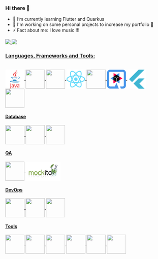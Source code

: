 ### Hi there 👋

- 🌱 I’m currently learning Flutter and Quarkus
- 🔭 I'm working on some personal projects to increase my portfolio 🎯
- ⚡ Fact about me: I love music !!!

<div align="left">
  <a href="https://github.com/Felipe678">
  <img height="180em" src="https://github-readme-stats.vercel.app/api?username=Felipe678&show_icons=true&theme=dark&include_all_commits=true&count_private=true"/>
  <img height="180em" src="https://github-readme-stats.vercel.app/api/top-langs/?username=Felipe678&layout=compact&langs_count=7&theme=dark"/>
</div>
    
<h3 align="left">Languages, Frameworks and Tools:</h3>

<div style="display: inline_block"><br>

  <img align="center" height="60" width="60" src="https://raw.githubusercontent.com/devicons/devicon/master/icons/java/java-original-wordmark.svg">
  <img align="center" height="60" width="60" src="https://cdn.jsdelivr.net/gh/devicons/devicon/icons/android/android-plain.svg">
  <img align="center" height="60" width="60" src="https://cdn.jsdelivr.net/gh/devicons/devicon/icons/dart/dart-plain-wordmark.svg">
  <img align="center" height="60" width="60" src="https://raw.githubusercontent.com/devicons/devicon/master/icons/react/react-original.svg">
  <img align="center" height="60" width="60" src="https://cdn.jsdelivr.net/gh/devicons/devicon/icons/spring/spring-original-wordmark.svg">
  <img align="center" height="60" width="60" src="https://raw.githubusercontent.com/github/explore/5b3600551e122a3277c2c5368af2ad5725ffa9a1/topics/quarkus/quarkus.png">
  <img align="center" height="60" width="60" src="https://raw.githubusercontent.com/devicons/devicon/master/icons/flutter/flutter-plain.svg">
  <img align="center" height="60" width="60" src="https://cdn.jsdelivr.net/gh/devicons/devicon/icons/redux/redux-original.svg">
     
  <h4>Database</h4>
  <img align="center" height="60" width="60" src="https://cdn.jsdelivr.net/gh/devicons/devicon/icons/mongodb/mongodb-original-wordmark.svg">
  <img align="center" height="60" width="60" src="https://cdn.jsdelivr.net/gh/devicons/devicon/icons/postgresql/postgresql-plain-wordmark.svg">
  <img align="center" height="60" width="60" src="https://cdn.jsdelivr.net/gh/devicons/devicon/icons/redis/redis-original-wordmark.svg">

  <h4>QA</h4>
  <img align="center" height="60" width="60" src="https://cdn.jsdelivr.net/gh/devicons/devicon/icons/selenium/selenium-original.svg">
  <img align="center" height="60" width="110" src="https://raw.githubusercontent.com/mockito/mockito/main/src/javadoc/org/mockito/logo.png">
  
  
  <h4>DevOps</h4>
  <img align="center" height="60" width="60" src="https://cdn.jsdelivr.net/gh/devicons/devicon/icons/docker/docker-original-wordmark.svg">
  <img align="center" height="60" width="60" src="https://cdn.jsdelivr.net/gh/devicons/devicon/icons/kubernetes/kubernetes-plain-wordmark.svg">
  <img align="center" height="60" width="60" src="https://cdn.jsdelivr.net/gh/devicons/devicon/icons/jenkins/jenkins-original.svg">

  <h4>Tools</h4>
  <img align="center" height="60" width="60" src="https://cdn.jsdelivr.net/gh/devicons/devicon/icons/sourcetree/sourcetree-original-wordmark.svg">
  <img align="center" height="60" width="60" src="https://www.vectorlogo.zone/logos/getpostman/getpostman-icon.svg">
  <img align="center" height="60" width="60" src="https://cdn.jsdelivr.net/gh/devicons/devicon/icons/git/git-original.svg">
  <img align="center" height="60" width="60" src="https://cdn.jsdelivr.net/gh/devicons/devicon/icons/vscode/vscode-original.svg">
  <img align="center" height="60" width="60" src="https://cdn.jsdelivr.net/gh/devicons/devicon/icons/jira/jira-original-wordmark.svg">
  <img align="center" height="60" width="60" src="https://cdn.jsdelivr.net/gh/devicons/devicon/icons/confluence/confluence-original-wordmark.svg">
  
  
</div>
